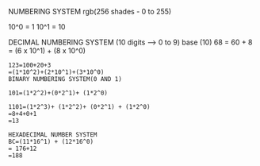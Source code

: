 NUMBERING SYSTEM
rgb(256 shades - 0 to 255)

10^0 = 1
10^1 = 10

DECIMAL NUMBERING SYSTEM (10 digits --> 0 to 9) base (10)
68 = 60 + 8
    = (6 x 10^1) + (8 x 10^0)

    123=100+20+3
    =(1*10^2)+(2*10^1)+(3*10^0)
    BINARY NUMBERING SYSTEM(0 AND 1)

    101=(1*2^2)+(0*2^1)+ (1*2^0)

    1101=(1*2^3)+ (1*2^2)+ (0*2^1) + (1*2^0)
    =8+4+0+1
    =13

    HEXADECIMAL NUMBER SYSTEM
    BC=(11*16^1) + (12*16^0)
    = 176+12
    =188


